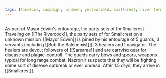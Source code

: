 ```yaml
---
tags: [timeline, campaign, loháven, yellowfield, smallcrest, river term]
---
```

<span  
class='ob-timelines'  
data-date='1344-01-14'  
data-title='Journey to Smallcrest'  
data-class='orange'  
data-img = 'Images/river_journey.jpg'  
data-type='range'>  
As part of Mayor Edwin's entourage, the party sets of for Smallcrest
</span>
Traveling on [[The Rivercock]], the party sets of for Smallcrest on a unknown mission. [[Mayor Edwin]] is joined by his entourage of 5 guards, 3 servants (including [[Bob the Balchemist]]), 3 healers and 1 navigator. The healers are devout followers of [[Sarenrae]] and are carrying gear for disease and plague-controll. The guards carry bows and spears, weapons typical for long range combat. Nazromir suspects that they will be fighting some sort of disease outbreak or even undead. After 1.5 days, they arrive in [[Smallcrest]].